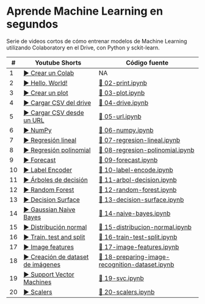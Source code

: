 # Aprende Machine Learning en segundos
Serie de videos cortos de cómo entrenar modelos de Machine Learning utilizando Colaboratory en el Drive, con Python y sckit-learn.



| # | Youtube Shorts | Código fuente |
|---|----------------|---------------|
|1|[▶️ Crear un Colab](https://youtube.com/shorts/lUhn82zsHZE)| NA |
|2|[▶️ Hello, World!](https://youtube.com/shorts/4NEGN9WN36Q)|[📝 02-print.ipynb](02-print.ipynb)|
|3|[▶️ Crear un plot](https://youtube.com/shorts/fmLQYXbFlcU)|[📝 03-plot.ipynb](03-plot.ipynb)|
|4|[▶️ Cargar CSV del drive](https://youtube.com/shorts/yngVQZCMbrY)|[📝 04-drive.ipynb](04-drive.ipynb)|
|5|[▶️ Cargar CSV desde un URL](https://youtube.com/shorts/r74qEuYVOOk)|[📝 05-url.ipynb](05-url.ipynb)|
|6|[▶️ NumPy](https://youtube.com/shorts/wprLMuSwQSE)|[📝 06-numpy.ipynb](06-numpy.ipynb)|
|7|[▶️ Regresión lineal](https://youtube.com/shorts/kvSN6eHnh30)|[📝 07-regresion-lineal.ipynb](07-regresion-lineal.ipynb)|
|8|[▶️ Regresión polinomial](https://youtube.com/shorts/NB5RIM6H5KA)|[📝 08-regresion-polinomial.ipynb](08-regresion-polinomial.ipynb)|
|9|[▶️ Forecast](https://youtube.com/shorts/QtrHBnCYiZw)|[📝 09-forecast.ipynb](09-forecast.ipynb)|
|10|[▶️ Label Encoder](https://youtube.com/shorts/ZRKf-1pdusU)|[📝 10-label-encode.ipynb](10-label-encoder.ipynb)|
|11|[▶️ Árboles de decisión](https://youtube.com/shorts/2kqt_UqupTA)|[📝 11-arbol-decision.ipynb](11-arbol-decision.ipynb)|
|12|[▶️ Random Forest](https://youtube.com/shorts/-cq99Z6BhQ4)|[📝 12-random-forest.ipynb](12-random-forest.ipynb)|
|13|[▶️ Decision Surface](https://youtube.com/shorts/o2D-TQXrL34)|[📝 13-decision-surface.ipynb](13-decision-surface.ipynb)|
|14|[▶️ Gaussian Naive Bayes](https://youtube.com/shorts/-KJX5nVabsQ)|[📝 14-naive-bayes.ipynb](14-naive-bayes.ipynb)|
|15|[▶️ Distribución normal](https://youtube.com/shorts/L25CyMw61j8)|[📝 15-distribucion-normal.ipynb](15-distribucion-normal.ipynb)|
|16|[▶️ Train, test and split](https://youtube.com/shorts/41y3AboDfHs)|[📝 16-train-test-split.ipynb](16-train-test-split.ipynb)|
|17|[▶️ Image features](https://youtube.com/shorts/NY96m9TnCmU)|[📝 17-image-features.ipynb](17-image-features.ipynb)|
|18|[▶️ Creación de dataset de imágenes](https://youtube.com/shorts/Z3HYjPEgwAY)|[📝 18-preparing-image-recognition-dataset.ipynb](18-preparing-image-recognition-dataset.ipynb)|
|19|[▶️ Support Vector Machines](https://youtube.com/shorts/fsMG1XXapRs)|[📝 19-svc.ipynb](19-svc.ipynb)|
|20|[▶️ Scalers](https://youtube.com/shorts/Hzi1NgN1GFU)|[📝 20-scalers.ipynb](20-scalers.ipynb)|


